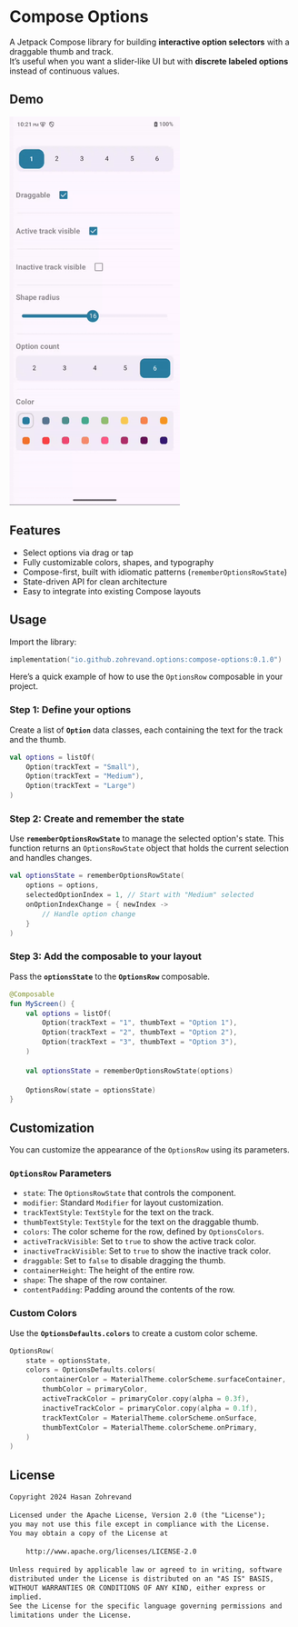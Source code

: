 # Compose Options

A Jetpack Compose library for building **interactive option selectors** with a draggable thumb and track.  
It’s useful when you want a slider-like UI but with **discrete labeled options** instead of continuous values.  

## Demo
<img src="https://raw.githubusercontent.com/zohrevand/compose-options/refs/heads/main/images/options_sample.gif" width="300"/>

## Features

- Select options via drag or tap  
- Fully customizable colors, shapes, and typography  
- Compose-first, built with idiomatic patterns (`rememberOptionsRowState`)  
- State-driven API for clean architecture  
- Easy to integrate into existing Compose layouts  

## Usage

Import the library:

```kotlin
implementation("io.github.zohrevand.options:compose-options:0.1.0")
```

Here’s a quick example of how to use the `OptionsRow` composable in your project.

### Step 1: Define your options

Create a list of **`Option`** data classes, each containing the text for the track and the thumb.

```kotlin
val options = listOf(
    Option(trackText = "Small"),
    Option(trackText = "Medium"),
    Option(trackText = "Large")
)
```

### Step 2: Create and remember the state

Use **`rememberOptionsRowState`** to manage the selected option's state. This function returns an `OptionsRowState` object that holds the current selection and handles changes.

```kotlin
val optionsState = rememberOptionsRowState(
    options = options,
    selectedOptionIndex = 1, // Start with "Medium" selected
    onOptionIndexChange = { newIndex ->
        // Handle option change
    }
)
```

### Step 3: Add the composable to your layout

Pass the **`optionsState`** to the **`OptionsRow`** composable.

```kotlin
@Composable
fun MyScreen() {
    val options = listOf(
        Option(trackText = "1", thumbText = "Option 1"),
        Option(trackText = "2", thumbText = "Option 2"),
        Option(trackText = "3", thumbText = "Option 3"),
    )

    val optionsState = rememberOptionsRowState(options)

    OptionsRow(state = optionsState)
}
```

## Customization

You can customize the appearance of the `OptionsRow` using its parameters.

### `OptionsRow` Parameters

  * `state`: The `OptionsRowState` that controls the component.
  * `modifier`: Standard `Modifier` for layout customization.
  * `trackTextStyle`: `TextStyle` for the text on the track.
  * `thumbTextStyle`: `TextStyle` for the text on the draggable thumb.
  * `colors`: The color scheme for the row, defined by `OptionsColors`.
  * `activeTrackVisible`: Set to `true` to show the active track color.
  * `inactiveTrackVisible`: Set to `true` to show the inactive track color.
  * `draggable`: Set to `false` to disable dragging the thumb.
  * `containerHeight`: The height of the entire row.
  * `shape`: The shape of the row container.
  * `contentPadding`: Padding around the contents of the row.

### Custom Colors

Use the **`OptionsDefaults.colors`** to create a custom color scheme.

```kotlin
OptionsRow(
    state = optionsState,
    colors = OptionsDefaults.colors(
        containerColor = MaterialTheme.colorScheme.surfaceContainer,
        thumbColor = primaryColor,
        activeTrackColor = primaryColor.copy(alpha = 0.3f),
        inactiveTrackColor = primaryColor.copy(alpha = 0.1f),
        trackTextColor = MaterialTheme.colorScheme.onSurface,
        thumbTextColor = MaterialTheme.colorScheme.onPrimary,
    )
)
```

## License

```
Copyright 2024 Hasan Zohrevand

Licensed under the Apache License, Version 2.0 (the "License");
you may not use this file except in compliance with the License.
You may obtain a copy of the License at

    http://www.apache.org/licenses/LICENSE-2.0

Unless required by applicable law or agreed to in writing, software
distributed under the License is distributed on an "AS IS" BASIS,
WITHOUT WARRANTIES OR CONDITIONS OF ANY KIND, either express or implied.
See the License for the specific language governing permissions and
limitations under the License.
```
